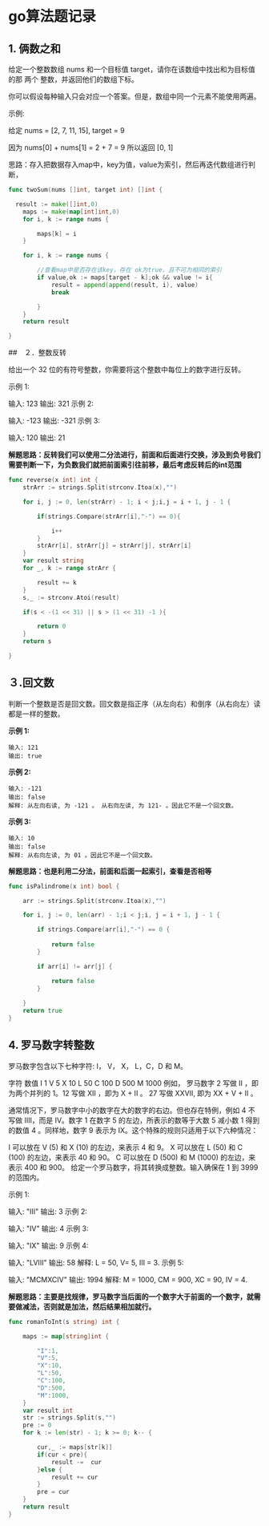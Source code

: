 # go算法题记录

## 1. 俩数之和

给定一个整数数组 nums 和一个目标值 target，请你在该数组中找出和为目标值的那 两个 整数，并返回他们的数组下标。

你可以假设每种输入只会对应一个答案。但是，数组中同一个元素不能使用两遍。

 

示例:

给定 nums = [2, 7, 11, 15], target = 9

因为 nums[0] + nums[1] = 2 + 7 = 9
所以返回 [0, 1]

思路：存入把数据存入map中，key为值，value为索引，然后再迭代数组进行判断，

```go
func twoSum(nums []int, target int) []int {

  result := make([]int,0)
	maps := make(map[int]int,0)
	for i, k := range nums {

		maps[k] = i
	}

	for i, k := range nums {

		//查看map中是否存在该key，存在 ok为true，且不可为相同的索引
		if value,ok := maps[target - k];ok && value != i{
			result = append(append(result, i), value)
			break

		}
	}
	return result

}
```



##　２．整数反转

给出一个 32 位的有符号整数，你需要将这个整数中每位上的数字进行反转。

示例 1:

输入: 123
输出: 321
 示例 2:

输入: -123
输出: -321
示例 3:

输入: 120
输出: 21

**解题思路：反转我们可以使用二分法进行，前面和后面进行交换，涉及到负号我们需要判断一下，为负数我们就把前面索引往前移，最后考虑反转后的int范围**

```go
func reverse(x int) int {
	strArr := strings.Split(strconv.Itoa(x),"")

	for i, j := 0, len(strArr) - 1; i < j;i,j = i + 1, j - 1 {

		if(strings.Compare(strArr[i],"-") == 0){

			i++
		}
		strArr[i], strArr[j] = strArr[j], strArr[i]
	}
	var result string
	for _, k := range strArr {

		result += k
	}
	s,_ := strconv.Atoi(result)

	if(s < -(1 << 31) || s > (1 << 31) -1 ){

		return 0
	}
	return s

}
```



## ３.回文数


判断一个整数是否是回文数。回文数是指正序（从左向右）和倒序（从右向左）读都是一样的整数。

**示例 1:**

```
输入: 121
输出: true
```

**示例 2:**

```
输入: -121
输出: false
解释: 从左向右读, 为 -121 。 从右向左读, 为 121- 。因此它不是一个回文数。
```

**示例 3:**

```
输入: 10
输出: false
解释: 从右向左读, 为 01 。因此它不是一个回文数。

```



**解题思路：也是利用二分法，前面和后面一起索引，查看是否相等**

```go
func isPalindrome(x int) bool {

    arr := strings.Split(strconv.Itoa(x),"")

    for i, j := 0, len(arr) - 1;i < j;i, j = i + 1, j - 1 {

        if strings.Compare(arr[i],"-") == 0 {
            
            return false
        }

        if arr[i] != arr[j] {

            return false
        }
        
    }
    return true
}
```



## 4. 罗马数字转整数

罗马数字包含以下七种字符: I， V， X， L，C，D 和 M。

字符          数值
I             1
V             5
X             10
L             50
C             100
D             500
M             1000
例如， 罗马数字 2 写做 II ，即为两个并列的 1。12 写做 XII ，即为 X + II 。 27 写做  XXVII, 即为 XX + V + II 。

通常情况下，罗马数字中小的数字在大的数字的右边。但也存在特例，例如 4 不写做 IIII，而是 IV。数字 1 在数字 5 的左边，所表示的数等于大数 5 减小数 1 得到的数值 4 。同样地，数字 9 表示为 IX。这个特殊的规则只适用于以下六种情况：

I 可以放在 V (5) 和 X (10) 的左边，来表示 4 和 9。
X 可以放在 L (50) 和 C (100) 的左边，来表示 40 和 90。 
C 可以放在 D (500) 和 M (1000) 的左边，来表示 400 和 900。
给定一个罗马数字，将其转换成整数。输入确保在 1 到 3999 的范围内。

示例 1:

输入: "III"
输出: 3
示例 2:

输入: "IV"
输出: 4
示例 3:

输入: "IX"
输出: 9
示例 4:

输入: "LVIII"
输出: 58
解释: L = 50, V= 5, III = 3.
示例 5:

输入: "MCMXCIV"
输出: 1994
解释: M = 1000, CM = 900, XC = 90, IV = 4.



**解题思路：主要是找规律，罗马数字当后面的一个数字大于前面的一个数字，就需要做减法，否则就是加法，然后结果相加就行。**

```go
func romanToInt(s string) int {

    maps := map[string]int {

        "I":1,
        "V":5,
        "X":10,
        "L":50,
        "C":100,
        "D":500,
        "M":1000,
    }
    var result int
    str := strings.Split(s,"")
    pre := 0
    for k := len(str) - 1; k >= 0; k-- {

        cur,_ := maps[str[k]]
        if(cur < pre){
            result -=  cur
        }else {
            result += cur
        }
        pre = cur
    }
    return result
}
```